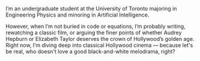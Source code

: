 I’m an undergraduate student at the University of Toronto majoring in Engineering Physics and minoring in Artificial Intelligence.

However, when I’m not buried in code or equations, I’m probably writing, rewatching a classic film, or arguing the finer points of whether Audrey Hepburn or Elizabeth Taylor deserves the crown of Hollywood’s golden age. Right now, I’m diving deep into classical Hollywood cinema — because let's be real, who doesn't love a good black-and-white melodrama, right?
